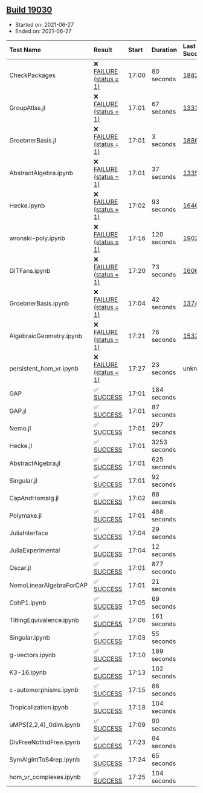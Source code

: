 ## [Build 19030](https://oscarci.mathematik.uni-kl.de/job/oscar/19030/)

* Started on: 2021-06-27
* Ended on: 2021-06-27

| Test Name    | Result | Start | Duration | Last Success | First Failure |
|:-------------|:-------|:------|:---------|:-------------|:--------------|
| CheckPackages | ❌ [FAILURE (status = 1)](https://oscarci.mathematik.uni-kl.de/job/oscar/19030/artifact/logs/build-19030/CheckPackages.log) | 17:00 | 80 seconds | [18822](https://oscarci.mathematik.uni-kl.de/job/oscar/18822/) | [18823](https://oscarci.mathematik.uni-kl.de/job/oscar/18823/) |
| GroupAtlas.jl | ❌ [FAILURE (status = 1)](https://oscarci.mathematik.uni-kl.de/job/oscar/19030/artifact/logs/build-19030/GroupAtlas.jl.log) | 17:01 | 67 seconds | [13311](https://oscarci.mathematik.uni-kl.de/job/oscar/13311/) | [13312](https://oscarci.mathematik.uni-kl.de/job/oscar/13312/) |
| GroebnerBasis.jl | ❌ [FAILURE (status = 1)](https://oscarci.mathematik.uni-kl.de/job/oscar/19030/artifact/logs/build-19030/GroebnerBasis.jl.log) | 17:01 | 3 seconds | [18864](https://oscarci.mathematik.uni-kl.de/job/oscar/18864/) | [18865](https://oscarci.mathematik.uni-kl.de/job/oscar/18865/) |
| AbstractAlgebra.ipynb | ❌ [FAILURE (status = 1)](https://oscarci.mathematik.uni-kl.de/job/oscar/19030/artifact/logs/build-19030/AbstractAlgebra.ipynb.log) | 17:01 | 37 seconds | [13355](https://oscarci.mathematik.uni-kl.de/job/oscar/13355/) | [13356](https://oscarci.mathematik.uni-kl.de/job/oscar/13356/) |
| Hecke.ipynb | ❌ [FAILURE (status = 1)](https://oscarci.mathematik.uni-kl.de/job/oscar/19030/artifact/logs/build-19030/Hecke.ipynb.log) | 17:02 | 93 seconds | [16463](https://oscarci.mathematik.uni-kl.de/job/oscar/16463/) | [16464](https://oscarci.mathematik.uni-kl.de/job/oscar/16464/) |
| wronski-poly.ipynb | ❌ [FAILURE (status = 1)](https://oscarci.mathematik.uni-kl.de/job/oscar/19030/artifact/logs/build-19030/wronski-poly.ipynb.log) | 17:16 | 120 seconds | [19029](https://oscarci.mathematik.uni-kl.de/job/oscar/19029/) | [19030](https://oscarci.mathematik.uni-kl.de/job/oscar/19030/) |
| GITFans.ipynb | ❌ [FAILURE (status = 1)](https://oscarci.mathematik.uni-kl.de/job/oscar/19030/artifact/logs/build-19030/GITFans.ipynb.log) | 17:20 | 73 seconds | [16068](https://oscarci.mathematik.uni-kl.de/job/oscar/16068/) | [16069](https://oscarci.mathematik.uni-kl.de/job/oscar/16069/) |
| GroebnerBasis.ipynb | ❌ [FAILURE (status = 1)](https://oscarci.mathematik.uni-kl.de/job/oscar/19030/artifact/logs/build-19030/GroebnerBasis.ipynb.log) | 17:04 | 42 seconds | [13748](https://oscarci.mathematik.uni-kl.de/job/oscar/13748/) | [13749](https://oscarci.mathematik.uni-kl.de/job/oscar/13749/) |
| AlgebraicGeometry.ipynb | ❌ [FAILURE (status = 1)](https://oscarci.mathematik.uni-kl.de/job/oscar/19030/artifact/logs/build-19030/AlgebraicGeometry.ipynb.log) | 17:21 | 76 seconds | [15322](https://oscarci.mathematik.uni-kl.de/job/oscar/15322/) | [15323](https://oscarci.mathematik.uni-kl.de/job/oscar/15323/) |
| persistent_hom_vr.ipynb | ❌ [FAILURE (status = 1)](https://oscarci.mathematik.uni-kl.de/job/oscar/19030/artifact/logs/build-19030/persistent_hom_vr.ipynb.log) | 17:27 | 23 seconds | unknown | unknown |
| GAP | ✅ [SUCCESS](https://oscarci.mathematik.uni-kl.de/job/oscar/19030/artifact/logs/build-19030/GAP.log) | 17:01 | 184 seconds |  |  |
| GAP.jl | ✅ [SUCCESS](https://oscarci.mathematik.uni-kl.de/job/oscar/19030/artifact/logs/build-19030/GAP.jl.log) | 17:01 | 87 seconds |  |  |
| Nemo.jl | ✅ [SUCCESS](https://oscarci.mathematik.uni-kl.de/job/oscar/19030/artifact/logs/build-19030/Nemo.jl.log) | 17:01 | 297 seconds |  |  |
| Hecke.jl | ✅ [SUCCESS](https://oscarci.mathematik.uni-kl.de/job/oscar/19030/artifact/logs/build-19030/Hecke.jl.log) | 17:01 | 3253 seconds |  |  |
| AbstractAlgebra.jl | ✅ [SUCCESS](https://oscarci.mathematik.uni-kl.de/job/oscar/19030/artifact/logs/build-19030/AbstractAlgebra.jl.log) | 17:01 | 625 seconds |  |  |
| Singular.jl | ✅ [SUCCESS](https://oscarci.mathematik.uni-kl.de/job/oscar/19030/artifact/logs/build-19030/Singular.jl.log) | 17:01 | 92 seconds |  |  |
| CapAndHomalg.jl | ✅ [SUCCESS](https://oscarci.mathematik.uni-kl.de/job/oscar/19030/artifact/logs/build-19030/CapAndHomalg.jl.log) | 17:02 | 88 seconds |  |  |
| Polymake.jl | ✅ [SUCCESS](https://oscarci.mathematik.uni-kl.de/job/oscar/19030/artifact/logs/build-19030/Polymake.jl.log) | 17:01 | 488 seconds |  |  |
| JuliaInterface | ✅ [SUCCESS](https://oscarci.mathematik.uni-kl.de/job/oscar/19030/artifact/logs/build-19030/JuliaInterface.log) | 17:04 | 29 seconds |  |  |
| JuliaExperimental | ✅ [SUCCESS](https://oscarci.mathematik.uni-kl.de/job/oscar/19030/artifact/logs/build-19030/JuliaExperimental.log) | 17:04 | 12 seconds |  |  |
| Oscar.jl | ✅ [SUCCESS](https://oscarci.mathematik.uni-kl.de/job/oscar/19030/artifact/logs/build-19030/Oscar.jl.log) | 17:01 | 877 seconds |  |  |
| NemoLinearAlgebraForCAP | ✅ [SUCCESS](https://oscarci.mathematik.uni-kl.de/job/oscar/19030/artifact/logs/build-19030/NemoLinearAlgebraForCAP.log) | 17:01 | 21 seconds |  |  |
| CohP1.ipynb | ✅ [SUCCESS](https://oscarci.mathematik.uni-kl.de/job/oscar/19030/artifact/logs/build-19030/CohP1.ipynb.log) | 17:05 | 69 seconds |  |  |
| TiltingEquivalence.ipynb | ✅ [SUCCESS](https://oscarci.mathematik.uni-kl.de/job/oscar/19030/artifact/logs/build-19030/TiltingEquivalence.ipynb.log) | 17:06 | 161 seconds |  |  |
| Singular.ipynb | ✅ [SUCCESS](https://oscarci.mathematik.uni-kl.de/job/oscar/19030/artifact/logs/build-19030/Singular.ipynb.log) | 17:03 | 55 seconds |  |  |
| g-vectors.ipynb | ✅ [SUCCESS](https://oscarci.mathematik.uni-kl.de/job/oscar/19030/artifact/logs/build-19030/g-vectors.ipynb.log) | 17:10 | 189 seconds |  |  |
| K3-16.ipynb | ✅ [SUCCESS](https://oscarci.mathematik.uni-kl.de/job/oscar/19030/artifact/logs/build-19030/K3-16.ipynb.log) | 17:13 | 102 seconds |  |  |
| c-automorphisms.ipynb | ✅ [SUCCESS](https://oscarci.mathematik.uni-kl.de/job/oscar/19030/artifact/logs/build-19030/c-automorphisms.ipynb.log) | 17:15 | 86 seconds |  |  |
| Tropicalization.ipynb | ✅ [SUCCESS](https://oscarci.mathematik.uni-kl.de/job/oscar/19030/artifact/logs/build-19030/Tropicalization.ipynb.log) | 17:18 | 104 seconds |  |  |
| uMPS(2,2,4)_0dim.ipynb | ✅ [SUCCESS](https://oscarci.mathematik.uni-kl.de/job/oscar/19030/artifact/logs/build-19030/uMPS-2-2-4-_0dim.ipynb.log) | 17:09 | 90 seconds |  |  |
| DivFreeNotIndFree.ipynb | ✅ [SUCCESS](https://oscarci.mathematik.uni-kl.de/job/oscar/19030/artifact/logs/build-19030/DivFreeNotIndFree.ipynb.log) | 17:23 | 84 seconds |  |  |
| SymAlgIntToS4rep.ipynb | ✅ [SUCCESS](https://oscarci.mathematik.uni-kl.de/job/oscar/19030/artifact/logs/build-19030/SymAlgIntToS4rep.ipynb.log) | 17:24 | 65 seconds |  |  |
| hom_vr_complexes.ipynb | ✅ [SUCCESS](https://oscarci.mathematik.uni-kl.de/job/oscar/19030/artifact/logs/build-19030/hom_vr_complexes.ipynb.log) | 17:25 | 104 seconds |  |  |
